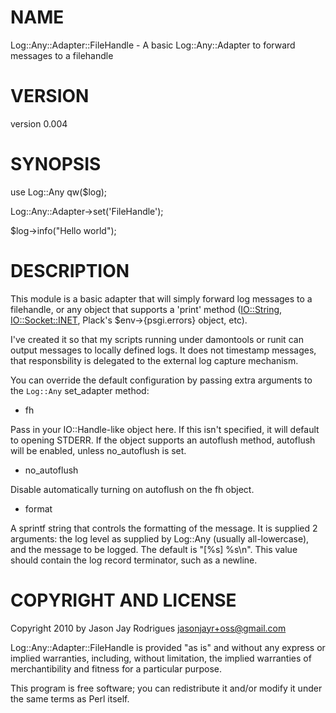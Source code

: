 # NAME

Log::Any::Adapter::FileHandle - A basic Log::Any::Adapter to forward messages to a filehandle

# VERSION

version 0.004

# SYNOPSIS

  use Log::Any qw($log);

  Log::Any::Adapter->set('FileHandle');

  $log->info("Hello world");
 

# DESCRIPTION

This module is a basic adapter that will simply forward log messages to a filehandle, or any object that
supports a 'print' method ([IO::String](http://search.cpan.org/perldoc?IO::String), [IO::Socket::INET](http://search.cpan.org/perldoc?IO::Socket::INET), Plack's $env->{psgi.errors} object, etc).

I've created it so that my scripts running under damontools or runit can output
messages to locally defined logs.  It does not timestamp messages, that responsbility  is
delegated to the external log capture mechanism.

You can override the default configuration by passing extra arguments to the
`Log::Any` set_adapter method:

- fh

Pass in your IO::Handle-like object here.  If this isn't specified, it will default to opening STDERR. 
If the object supports an autoflush method, autoflush will be enabled, unless no_autoflush is set.

- no_autoflush

Disable automatically turning on autoflush on the fh object.

- format

A sprintf string that controls the formatting of the message.  It is supplied 2
arguments: the log level as supplied by Log::Any (usually all-lowercase), and
the message to be logged.  The default is "[%s] %s\n".  This value should contain the log
record terminator, such as a newline.



# COPYRIGHT AND LICENSE

Copyright 2010 by Jason Jay Rodrigues <jasonjayr+oss@gmail.com>

Log::Any::Adapter::FileHandle is provided "as is" and without any express or
implied warranties, including, without limitation, the implied warranties of
merchantibility and fitness for a particular purpose.

This program is free software; you can redistribute it and/or modify it under
the same terms as Perl itself.